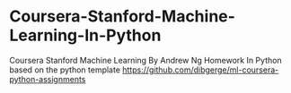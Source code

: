 # Coursera-Stanford-Machine-Learning-In-Python
Coursera Stanford Machine Learning By Andrew Ng Homework In Python based on the python template https://github.com/dibgerge/ml-coursera-python-assignments
